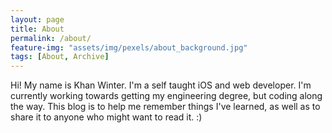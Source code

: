 ```yaml
---
layout: page
title: About
permalink: /about/
feature-img: "assets/img/pexels/about_background.jpg"
tags: [About, Archive]
---
```


Hi! My name is Khan Winter. I'm a self taught iOS and web developer. I'm currently working towards getting my engineering degree, but coding along the way. This blog is to help me remember things I've learned, as well as to share it to anyone who might want to read it. :)